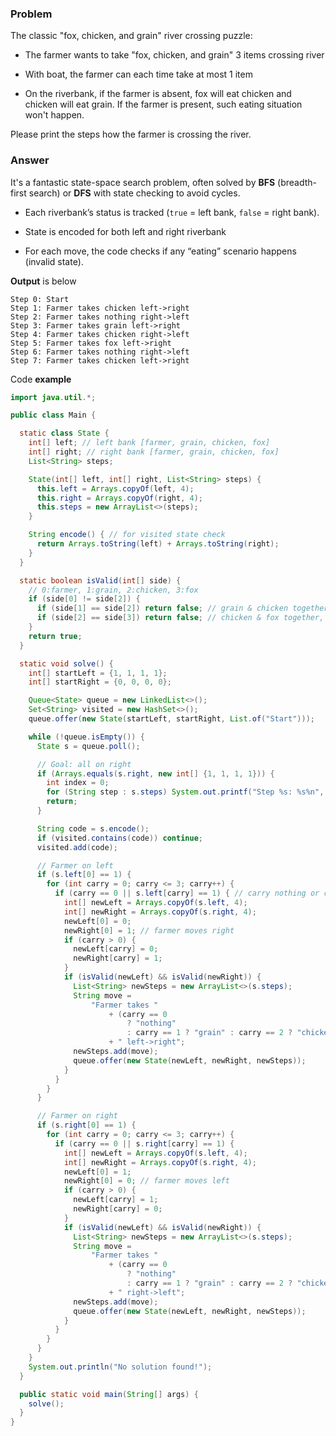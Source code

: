 <!--
.. title: Fox, chicken and grain problem
.. slug: fox-chicken-and-grain-problem
.. date: 2025-08-09 10:45:26 UTC-07:00
.. tags: coding, brain teaser
.. category: 
.. link: 
.. description: 
.. type: text
-->

### Problem

The classic "fox, chicken, and grain" river crossing puzzle:

- The farmer wants to take "fox, chicken, and grain" 3 items crossing river

- With boat, the farmer can each time take at most 1 item

- On the riverbank, if the farmer is absent, fox will eat chicken and chicken will eat grain. If the farmer is present, such eating situation won't happen.

Please print the steps how the farmer is crossing the river.

### Answer

It's a fantastic state-space search problem, often solved by **BFS** (breadth-first search) or **DFS** with state checking to avoid cycles.

- Each riverbank’s status is tracked (`true` = left bank, `false` = right bank).

- State is encoded for both left and right riverbank

- For each move, the code checks if any “eating” scenario happens (invalid state).

**Output** is below

```
Step 0: Start
Step 1: Farmer takes chicken left->right
Step 2: Farmer takes nothing right->left
Step 3: Farmer takes grain left->right
Step 4: Farmer takes chicken right->left
Step 5: Farmer takes fox left->right
Step 6: Farmer takes nothing right->left
Step 7: Farmer takes chicken left->right
```

Code **example**

```java
import java.util.*;

public class Main {

  static class State {
    int[] left; // left bank [farmer, grain, chicken, fox]
    int[] right; // right bank [farmer, grain, chicken, fox]
    List<String> steps;

    State(int[] left, int[] right, List<String> steps) {
      this.left = Arrays.copyOf(left, 4);
      this.right = Arrays.copyOf(right, 4);
      this.steps = new ArrayList<>(steps);
    }

    String encode() { // for visited state check
      return Arrays.toString(left) + Arrays.toString(right);
    }
  }

  static boolean isValid(int[] side) {
    // 0:farmer, 1:grain, 2:chicken, 3:fox
    if (side[0] != side[2]) {
      if (side[1] == side[2]) return false; // grain & chicken together, no farmer
      if (side[2] == side[3]) return false; // chicken & fox together, no farmer
    }
    return true;
  }

  static void solve() {
    int[] startLeft = {1, 1, 1, 1};
    int[] startRight = {0, 0, 0, 0};

    Queue<State> queue = new LinkedList<>();
    Set<String> visited = new HashSet<>();
    queue.offer(new State(startLeft, startRight, List.of("Start")));

    while (!queue.isEmpty()) {
      State s = queue.poll();

      // Goal: all on right
      if (Arrays.equals(s.right, new int[] {1, 1, 1, 1})) {
        int index = 0;
        for (String step : s.steps) System.out.printf("Step %s: %s%n", index++, step);
        return;
      }

      String code = s.encode();
      if (visited.contains(code)) continue;
      visited.add(code);

      // Farmer on left
      if (s.left[0] == 1) {
        for (int carry = 0; carry <= 3; carry++) {
          if (carry == 0 || s.left[carry] == 1) { // carry nothing or carry one thing
            int[] newLeft = Arrays.copyOf(s.left, 4);
            int[] newRight = Arrays.copyOf(s.right, 4);
            newLeft[0] = 0;
            newRight[0] = 1; // farmer moves right
            if (carry > 0) {
              newLeft[carry] = 0;
              newRight[carry] = 1;
            }
            if (isValid(newLeft) && isValid(newRight)) {
              List<String> newSteps = new ArrayList<>(s.steps);
              String move =
                  "Farmer takes "
                      + (carry == 0
                          ? "nothing"
                          : carry == 1 ? "grain" : carry == 2 ? "chicken" : "fox")
                      + " left->right";
              newSteps.add(move);
              queue.offer(new State(newLeft, newRight, newSteps));
            }
          }
        }
      }

      // Farmer on right
      if (s.right[0] == 1) {
        for (int carry = 0; carry <= 3; carry++) {
          if (carry == 0 || s.right[carry] == 1) {
            int[] newLeft = Arrays.copyOf(s.left, 4);
            int[] newRight = Arrays.copyOf(s.right, 4);
            newLeft[0] = 1;
            newRight[0] = 0; // farmer moves left
            if (carry > 0) {
              newLeft[carry] = 1;
              newRight[carry] = 0;
            }
            if (isValid(newLeft) && isValid(newRight)) {
              List<String> newSteps = new ArrayList<>(s.steps);
              String move =
                  "Farmer takes "
                      + (carry == 0
                          ? "nothing"
                          : carry == 1 ? "grain" : carry == 2 ? "chicken" : "fox")
                      + " right->left";
              newSteps.add(move);
              queue.offer(new State(newLeft, newRight, newSteps));
            }
          }
        }
      }
    }
    System.out.println("No solution found!");
  }

  public static void main(String[] args) {
    solve();
  }
}

```
